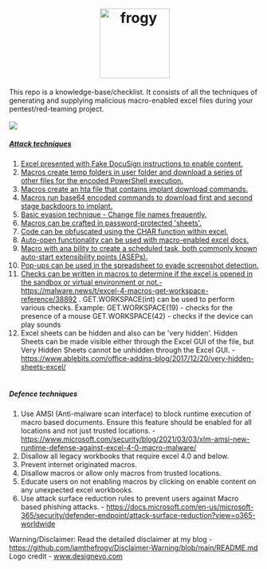 <h1 align="center">
  <a href="https://github.com/iamthefrogy/frogy"><img src="https://user-images.githubusercontent.com/8291014/111030700-a4cf2180-83fb-11eb-840b-39185a478d85.png" alt="frogy" height=140px></a>

  </h1>

This repo is a knowledge-base/checklist. It consists of all the techniques of generating and supplying malicious macro-enabled excel files during your pentest/red-teaming project.<br/><br/>
![](https://visitor-badge.glitch.me/badge?page_id=iamthefrogy.Marcomino)<a href="https://twitter.com/iamthefrogy"> 

##### Attack techniques
1. Excel presented with Fake DocuSign instructions to enable content.
2. Macros create temp folders in user folder and download a series of other files for the encoded PowerShell execution.
3. Macros create an hta file that contains implant download commands.
4. Macros run base64 encoded commands to download first and second stage backdoors to implant.
5. Basic evasion technique - Change file names frequently.
6. Macros can be crafted in password-protected 'sheets'.
7. Code can be obfuscated using the CHAR function within excel.
8. Auto-open functionality can be used with macro-enabled excel docs.
9. Macro with ana bility to create a scheduled task, both commonly known auto-start extensibility points (ASEPs).
10. Pop-ups can be used in the spreadsheet to evade screenshot detection.
11. Checks can be written in macros to determine if the excel is opened in the sandbox or virtual environment or not.- https://malware.news/t/excel-4-macros-get-workspace-reference/38892 . GET.WORKSPACE(int) can be used to perform various checks. Example:
GET.WORKSPACE(19) - checks for the presence of a mouse
GET.WORKSPACE(42) - checks if the device can play sounds
10. Excel sheets can be hidden and also can be 'very hidden'. Hidden Sheets can be made visible either through the Excel GUI of the file, but Very Hidden Sheets cannot be unhidden through the Excel GUI. - https://www.ablebits.com/office-addins-blog/2017/12/20/very-hidden-sheets-excel/<br/><br/>

##### Defence techniques
1. Use AMSI (Anti-malware scan interface) to block runtime execution of macro based documents. Ensure this feature should be enabled for all locations and not just trusted locations. - https://www.microsoft.com/security/blog/2021/03/03/xlm-amsi-new-runtime-defense-against-excel-4-0-macro-malware/
2. Disallow all legacy workbooks that require excel 4.0 and below.
3. Prevent internet originated macros.
4. Disallow macros or allow only macros from trusted locations.
5. Educate users on not enabling macros by clicking on enable content on any unexpected excel workbooks.
6. Use attack surface reduction rules to prevent users against Macro based phishing attacks. - https://docs.microsoft.com/en-us/microsoft-365/security/defender-endpoint/attack-surface-reduction?view=o365-worldwide

Warning/Disclaimer: Read the detailed disclaimer at my blog - https://github.com/iamthefrogy/Disclaimer-Warning/blob/main/README.md <br/>
Logo credit - www.designevo.com
